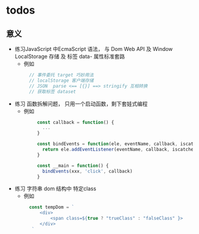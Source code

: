 # todos
## 意义
- 练习JavaScript 中EcmaScript 语法， 与 Dom Web API 及 Window LocalStorage 存储 及 标签 data- 属性标准套路
  - 例如
    ```js
      // 事件委托 target 巧妙用法
      // localStorage 客户端存储
      // JSON  parse <== [{}] ==> stringify 互相转换
      // 获取标签 dataset 
    ```
- 练习 函数拆解问题， 只用一个启动函数，剩下套娃式编程
  - 例如
     ```js
          const callback = function() {
            ...
          }

          const bindEvents = function(ele, eventName, callback, iscatche = false) {
            return ele.addEventListener(eventName, callback, iscatche)
          }

          const __main = function() {
            bindEvents(xxx, 'click', callback)
          }
       ```
- 练习 字符串 dom 结构中 特定class 
  - 例如
    ```js
      const tempDom = `
          <div> 
              <span class=${true ? "trueClass" : "falseClass" }>
          </div>
       `
    ```
 
